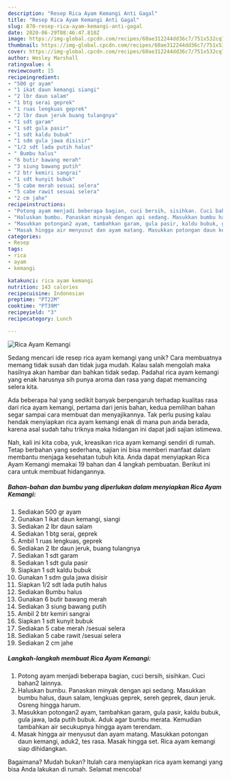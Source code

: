 ```yaml
---
description: "Resep Rica Ayam Kemangi Anti Gagal"
title: "Resep Rica Ayam Kemangi Anti Gagal"
slug: 870-resep-rica-ayam-kemangi-anti-gagal
date: 2020-06-29T08:46:47.810Z
image: https://img-global.cpcdn.com/recipes/60ae312244dd36c7/751x532cq70/rica-ayam-kemangi-foto-resep-utama.jpg
thumbnail: https://img-global.cpcdn.com/recipes/60ae312244dd36c7/751x532cq70/rica-ayam-kemangi-foto-resep-utama.jpg
cover: https://img-global.cpcdn.com/recipes/60ae312244dd36c7/751x532cq70/rica-ayam-kemangi-foto-resep-utama.jpg
author: Wesley Marshall
ratingvalue: 4
reviewcount: 15
recipeingredient:
- "500 gr ayam"
- "1 ikat daun kemangi siangi"
- "2 lbr daun salam"
- "1 btg serai geprek"
- "1 ruas lengkuas geprek"
- "2 lbr daun jeruk buang tulangnya"
- "1 sdt garam"
- "1 sdt gula pasir"
- "1 sdt kaldu bubuk"
- "1 sdm gula jawa disisir"
- "1/2 sdt lada putih halus"
- " Bumbu halus"
- "6 butir bawang merah"
- "3 siung bawang putih"
- "2 btr kemiri sangrai"
- "1 sdt kunyit bubuk"
- "5 cabe merah sesuai selera"
- "5 cabe rawit sesuai selera"
- "2 cm jahe"
recipeinstructions:
- "Potong ayam menjadi beberapa bagian, cuci bersih, sisihkan. Cuci bahan2 lainnya."
- "Haluskan bumbu. Panaskan minyak dengan api sedang. Masukkan bumbu halus, daun salam, lengkuas geprek, sereh geprek, daun jeruk. Osreng hingga harum."
- "Masukkan potongan2 ayam, tambahkan garam, gula pasir, kaldu bubuk, gula jawa, lada putih bubuk. Aduk agar bumbu merata. Kemudian tambahkan air secukupnya hingga ayam terendam."
- "Masak hingga air menyusut dan ayam matang. Masukkan potongan daun kemangi, aduk2, tes rasa. Masak hingga set. Rica ayam kemangi siap dihidangkan."
categories:
- Resep
tags:
- rica
- ayam
- kemangi

katakunci: rica ayam kemangi 
nutrition: 143 calories
recipecuisine: Indonesian
preptime: "PT22M"
cooktime: "PT39M"
recipeyield: "3"
recipecategory: Lunch

---
```



![Rica Ayam Kemangi](https://img-global.cpcdn.com/recipes/60ae312244dd36c7/751x532cq70/rica-ayam-kemangi-foto-resep-utama.jpg)

Sedang mencari ide resep rica ayam kemangi yang unik? Cara membuatnya memang tidak susah dan tidak juga mudah. Kalau salah mengolah maka hasilnya akan hambar dan bahkan tidak sedap. Padahal rica ayam kemangi yang enak harusnya sih punya aroma dan rasa yang dapat memancing selera kita.



Ada beberapa hal yang sedikit banyak berpengaruh terhadap kualitas rasa dari rica ayam kemangi, pertama dari jenis bahan, kedua pemilihan bahan segar sampai cara membuat dan menyajikannya. Tak perlu pusing kalau hendak menyiapkan rica ayam kemangi enak di mana pun anda berada, karena asal sudah tahu triknya maka hidangan ini dapat jadi sajian istimewa.


Nah, kali ini kita coba, yuk, kreasikan rica ayam kemangi sendiri di rumah. Tetap berbahan yang sederhana, sajian ini bisa memberi manfaat dalam membantu menjaga kesehatan tubuh kita. Anda dapat menyiapkan Rica Ayam Kemangi memakai 19 bahan dan 4 langkah pembuatan. Berikut ini cara untuk membuat hidangannya.

<!--inarticleads1-->

##### Bahan-bahan dan bumbu yang diperlukan dalam menyiapkan Rica Ayam Kemangi:

1. Sediakan 500 gr ayam
1. Gunakan 1 ikat daun kemangi, siangi
1. Sediakan 2 lbr daun salam
1. Sediakan 1 btg serai, geprek
1. Ambil 1 ruas lengkuas, geprek
1. Sediakan 2 lbr daun jeruk, buang tulangnya
1. Sediakan 1 sdt garam
1. Sediakan 1 sdt gula pasir
1. Siapkan 1 sdt kaldu bubuk
1. Gunakan 1 sdm gula jawa disisir
1. Siapkan 1/2 sdt lada putih halus
1. Sediakan  Bumbu halus
1. Gunakan 6 butir bawang merah
1. Sediakan 3 siung bawang putih
1. Ambil 2 btr kemiri sangrai
1. Siapkan 1 sdt kunyit bubuk
1. Sediakan 5 cabe merah /sesuai selera
1. Sediakan 5 cabe rawit /sesuai selera
1. Sediakan 2 cm jahe




<!--inarticleads2-->

##### Langkah-langkah membuat Rica Ayam Kemangi:

1. Potong ayam menjadi beberapa bagian, cuci bersih, sisihkan. Cuci bahan2 lainnya.
1. Haluskan bumbu. Panaskan minyak dengan api sedang. Masukkan bumbu halus, daun salam, lengkuas geprek, sereh geprek, daun jeruk. Osreng hingga harum.
1. Masukkan potongan2 ayam, tambahkan garam, gula pasir, kaldu bubuk, gula jawa, lada putih bubuk. Aduk agar bumbu merata. Kemudian tambahkan air secukupnya hingga ayam terendam.
1. Masak hingga air menyusut dan ayam matang. Masukkan potongan daun kemangi, aduk2, tes rasa. Masak hingga set. Rica ayam kemangi siap dihidangkan.




Bagaimana? Mudah bukan? Itulah cara menyiapkan rica ayam kemangi yang bisa Anda lakukan di rumah. Selamat mencoba!
